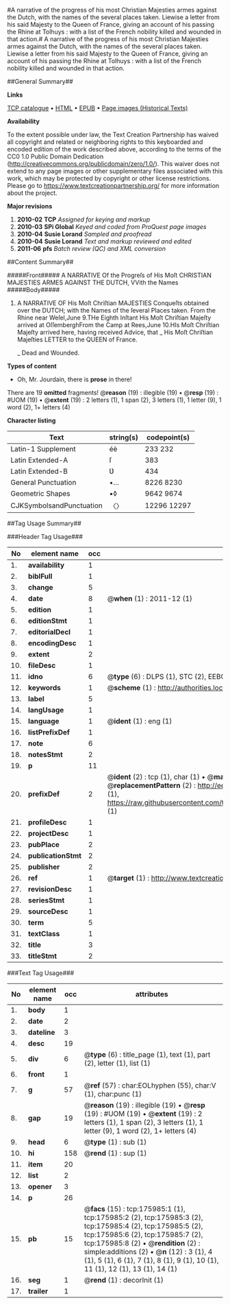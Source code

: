 #A narrative of the progress of his most Christian Majesties armes against the Dutch, with the names of the several places taken. Liewise a letter from his said Majesty to the Queen of France, giving an account of his passing the Rhine at Tolhuys : with a list of the French nobility killed and wounded in that action.#
A narrative of the progress of his most Christian Majesties armes against the Dutch, with the names of the several places taken. Liewise a letter from his said Majesty to the Queen of France, giving an account of his passing the Rhine at Tolhuys : with a list of the French nobility killed and wounded in that action.

##General Summary##

**Links**

[TCP catalogue](http://www.ota.ox.ac.uk/tcp/)  • 
[HTML](http://tei.it.ox.ac.uk/tcp/Texts-HTML/free/B04/B04529.html)  • 
[EPUB](http://tei.it.ox.ac.uk/tcp/Texts-EPUB/free/B04/B04529.epub) • 
[Page images (Historical Texts)](https://historicaltexts.jisc.ac.uk/eebo-52614800e)

**Availability**

To the extent possible under law, the Text Creation Partnership has waived all copyright and related or neighboring rights to this keyboarded and encoded edition of the work described above, according to the terms of the CC0 1.0 Public Domain Dedication (http://creativecommons.org/publicdomain/zero/1.0/). This waiver does not extend to any page images or other supplementary files associated with this work, which may be protected by copyright or other license restrictions. Please go to https://www.textcreationpartnership.org/ for more information about the project.

**Major revisions**

1. __2010-02__ __TCP__ *Assigned for keying and markup*
1. __2010-03__ __SPi Global__ *Keyed and coded from ProQuest page images*
1. __2010-04__ __Susie Lorand__ *Sampled and proofread*
1. __2010-04__ __Susie Lorand__ *Text and markup reviewed and edited*
1. __2011-06__ __pfs__ *Batch review (QC) and XML conversion*

##Content Summary##

#####Front#####
A NARRATIVE Of the Progreſs of His Moſt CHRISTIAN MAJESTIES ARMES AGAINST THE DUTCH, VVith the Names
#####Body#####

1. A NARRATIVE OF His Moſt Chriſtian MAJESTIES Conqueſts obtained over the DUTCH; with the Names of the ſeveral Places taken.
From the Rhine near Weſel,June 9.THe Eighth Inſtant His Moſt Chriſtian Majeſty arrived at OſſemberghFrom the Camp at Rees,June 10.HIs Moſt Chriſtian Majeſty arrived here, having received Advice, that 
    _ His Moſt Chriſtian Majeſties LETTER to the QUEEN of France.

    _ Dead and Wounded.

**Types of content**

  * Oh, Mr. Jourdain, there is **prose** in there!

There are 19 **omitted** fragments! 
 @__reason__ (19) : illegible (19)  •  @__resp__ (19) : #UOM (19)  •  @__extent__ (19) : 2 letters (1), 1 span (2), 3 letters (1), 1 letter (9), 1 word (2), 1+ letters (4)

**Character listing**


|Text|string(s)|codepoint(s)|
|---|---|---|
|Latin-1 Supplement|éè|233 232|
|Latin Extended-A|ſ|383|
|Latin Extended-B|Ʋ|434|
|General Punctuation|•…|8226 8230|
|Geometric Shapes|▪◊|9642 9674|
|CJKSymbolsandPunctuation|〈〉|12296 12297|

##Tag Usage Summary##

###Header Tag Usage###

|No|element name|occ|attributes|
|---|---|---|---|
|1.|__availability__|1||
|2.|__biblFull__|1||
|3.|__change__|5||
|4.|__date__|8| @__when__ (1) : 2011-12 (1)|
|5.|__edition__|1||
|6.|__editionStmt__|1||
|7.|__editorialDecl__|1||
|8.|__encodingDesc__|1||
|9.|__extent__|2||
|10.|__fileDesc__|1||
|11.|__idno__|6| @__type__ (6) : DLPS (1), STC (2), EEBO-CITATION (1), OCLC (1), VID (1)|
|12.|__keywords__|1| @__scheme__ (1) : http://authorities.loc.gov/ (1)|
|13.|__label__|5||
|14.|__langUsage__|1||
|15.|__language__|1| @__ident__ (1) : eng (1)|
|16.|__listPrefixDef__|1||
|17.|__note__|6||
|18.|__notesStmt__|2||
|19.|__p__|11||
|20.|__prefixDef__|2| @__ident__ (2) : tcp (1), char (1)  •  @__matchPattern__ (2) : ([0-9\-]+):([0-9IVX]+) (1), (.+) (1)  •  @__replacementPattern__ (2) : http://eebo.chadwyck.com/downloadtiff?vid=$1&page=$2 (1), https://raw.githubusercontent.com/textcreationpartnership/Texts/master/tcpchars.xml#$1 (1)|
|21.|__profileDesc__|1||
|22.|__projectDesc__|1||
|23.|__pubPlace__|2||
|24.|__publicationStmt__|2||
|25.|__publisher__|2||
|26.|__ref__|1| @__target__ (1) : http://www.textcreationpartnership.org/docs/. (1)|
|27.|__revisionDesc__|1||
|28.|__seriesStmt__|1||
|29.|__sourceDesc__|1||
|30.|__term__|5||
|31.|__textClass__|1||
|32.|__title__|3||
|33.|__titleStmt__|2||


###Text Tag Usage###

|No|element name|occ|attributes|
|---|---|---|---|
|1.|__body__|1||
|2.|__date__|2||
|3.|__dateline__|3||
|4.|__desc__|19||
|5.|__div__|6| @__type__ (6) : title_page (1), text (1), part (2), letter (1), list (1)|
|6.|__front__|1||
|7.|__g__|57| @__ref__ (57) : char:EOLhyphen (55), char:V (1), char:punc (1)|
|8.|__gap__|19| @__reason__ (19) : illegible (19)  •  @__resp__ (19) : #UOM (19)  •  @__extent__ (19) : 2 letters (1), 1 span (2), 3 letters (1), 1 letter (9), 1 word (2), 1+ letters (4)|
|9.|__head__|6| @__type__ (1) : sub (1)|
|10.|__hi__|158| @__rend__ (1) : sup (1)|
|11.|__item__|20||
|12.|__list__|2||
|13.|__opener__|3||
|14.|__p__|26||
|15.|__pb__|15| @__facs__ (15) : tcp:175985:1 (1), tcp:175985:2 (2), tcp:175985:3 (2), tcp:175985:4 (2), tcp:175985:5 (2), tcp:175985:6 (2), tcp:175985:7 (2), tcp:175985:8 (2)  •  @__rendition__ (2) : simple:additions (2)  •  @__n__ (12) : 3 (1), 4 (1), 5 (1), 6 (1), 7 (1), 8 (1), 9 (1), 10 (1), 11 (1), 12 (1), 13 (1), 14 (1)|
|16.|__seg__|1| @__rend__ (1) : decorInit (1)|
|17.|__trailer__|1||
